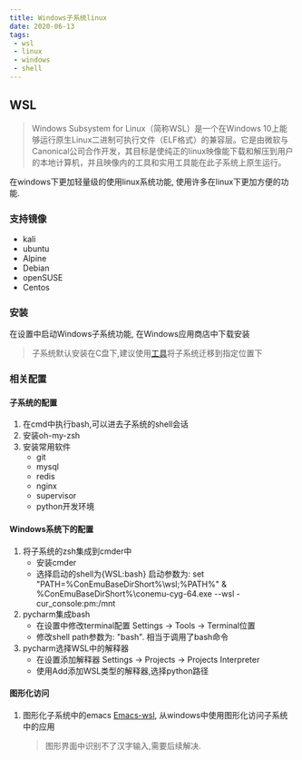 ```yaml
---
title: Windows子系统linux
date: 2020-06-13
tags:
 - wsl
 - linux
 - windows
 - shell
---
```


## WSL

> Windows Subsystem for Linux（简称WSL）是一个在Windows 10上能够运行原生Linux二进制可执行文件（ELF格式）的兼容层。它是由微软与Canonical公司合作开发，其目标是使纯正的linux映像能下载和解压到用户的本地计算机，并且映像内的工具和实用工具能在此子系统上原生运行。

<!--more-->

在windows下更加轻量级的使用linux系统功能, 使用许多在linux下更加方便的功能.

### 支持镜像

- kali
- ubuntu
- Alpine
- Debian
- openSUSE
- Centos

### 安装

在设置中启动Windows子系统功能, 在Windows应用商店中下载安装

> 子系统默认安装在C盘下,建议使用[工具](https://github.com/DDoSolitary/LxRunOffline/releases)将子系统迁移到指定位置下

### 相关配置

#### 子系统的配置

1. 在cmd中执行bash,可以进去子系统的shell会话
2. 安装oh-my-zsh
3. 安装常用软件
   - git
   - mysql
   - redis
   - nginx
   - supervisor
   - python开发环境

#### Windows系统下的配置

1. 将子系统的zsh集成到cmder中
   - 安装cmder
   - 选择启动的shell为{WSL:bash}
    启动参数为: set "PATH=%ConEmuBaseDirShort%\wsl;%PATH%" & %ConEmuBaseDirShort%\conemu-cyg-64.exe --wsl -cur_console:pm:/mnt  
2. pycharm集成bash
   - 在设置中修改terminal配置
    Settings -> Tools -> Terminal位置
   - 修改shell path参数为: "bash". 相当于调用了bash命令  
3. pycharm选择WSL中的解释器
   - 在设置添加解释器
    Settings -> Projects -> Projects Interpreter
   - 使用Add添加WSL类型的解释器,选择python路径

#### 图形化访问

1. 图形化子系统中的emacs
    [Emacs-wsl](https://github.com/hubisan/emacs-wsl), 从windows中使用图形化访问子系统中的应用  
    > 图形界面中识别不了汉字输入,需要后续解决.  
